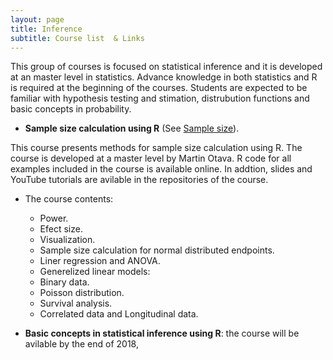 ```yaml
---
layout: page
title: Inference
subtitle: Course list  & Links
---
```


This group of courses is focused on statistical inference and it is developed at an master level in statistics. Advance knowledge in both statistics and R is required at the beginning of the courses.  Students are expected to be familiar with hypothesis testing and stimation, distrubution functions and basic concepts in probability. 

*   **Sample size calculation using R** (See [Sample size](
https://github.com/eR-Biostat/Courses/tree/master/Inference/Sample%20Size)).

This course presents methods for sample size calculation using R. The course is developed at a master level by Martin Otava. R code for all examples included  in the course is available online. In addtion, slides and YouTube tutorials are avilable in the repositories of the course.

 *  The course contents:
      +  Power.
      +  Efect size.
      +  Visualization.
      +  Sample size calculation for normal distributed endpoints.
      +  Liner regression and ANOVA.
      +  Generelized linear models:
      +  Binary data.
      +  Poisson distribution.
      +  Survival analysis.
      +  Correlated data and Longitudinal data.

*   **Basic concepts in statistical inference using R**: the course will be avilable by the end of 2018,

  
